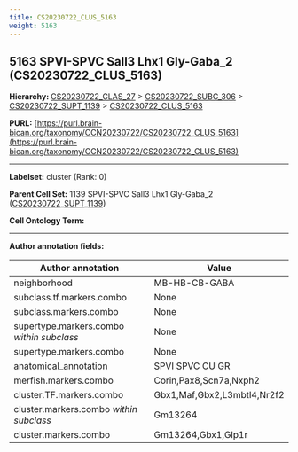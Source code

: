 ```yaml
---
title: CS20230722_CLUS_5163
weight: 5163
---
```

## 5163 SPVI-SPVC Sall3 Lhx1 Gly-Gaba_2 (CS20230722_CLUS_5163)
<b>Hierarchy: </b>
[CS20230722_CLAS_27](../CS20230722_CLAS_27) >
[CS20230722_SUBC_306](../CS20230722_SUBC_306) >
[CS20230722_SUPT_1139](../CS20230722_SUPT_1139) >
[CS20230722_CLUS_5163](../CS20230722_CLUS_5163)

**PURL:** [https://purl.brain-bican.org/taxonomy/CCN20230722/CS20230722_CLUS_5163](https://purl.brain-bican.org/taxonomy/CCN20230722/CS20230722_CLUS_5163)

---


**Labelset:** cluster (Rank: 0)

**Parent Cell Set:** 1139 SPVI-SPVC Sall3 Lhx1 Gly-Gaba_2 ([CS20230722_SUPT_1139](../CS20230722_SUPT_1139))



**Cell Ontology Term:** 

[MARKER GENES.]: #


---

[TRANSFERRED ANNOTATIONS.]: #


[AUTHOR ANNOTATION FIELDS.]: #


**Author annotation fields:**

| Author annotation | Value |
|-------------------|-------|
|neighborhood|MB-HB-CB-GABA|
|subclass.tf.markers.combo|None|
|subclass.markers.combo|None|
|supertype.markers.combo _within subclass_|None|
|supertype.markers.combo|None|
|anatomical_annotation|SPVI SPVC CU GR|
|merfish.markers.combo|Corin,Pax8,Scn7a,Nxph2|
|cluster.TF.markers.combo|Gbx1,Maf,Gbx2,L3mbtl4,Nr2f2|
|cluster.markers.combo _within subclass_|Gm13264|
|cluster.markers.combo|Gm13264,Gbx1,Glp1r|
